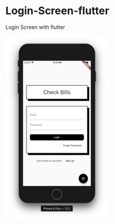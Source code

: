 # Login-Screen-flutter
Login Screen with flutter


<div>
<img src="Screenshot 2019-09-29 at 11.21.26 AM.png" width="280" height="500"> 
</div>
